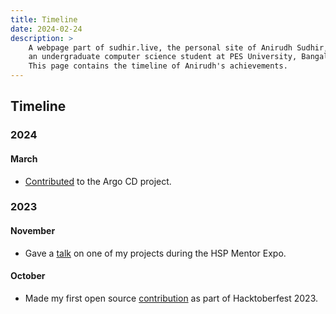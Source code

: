 ```yaml
---
title: Timeline
date: 2024-02-24
description: >
    A webpage part of sudhir.live, the personal site of Anirudh Sudhir, 
    an undergraduate computer science student at PES University, Bangalore.
    This page contains the timeline of Anirudh's achievements.
---
```


## Timeline

### 2024

#### March

- [Contributed](https://github.com/argoproj/argo-cd/pull/17459) to the Argo CD project.

### 2023

#### November

- Gave a [talk](/posts/qapture.html) on one of my projects during the HSP Mentor Expo.

#### October

- Made my first open source [contribution](https://github.com/ghostfolio/ghostfolio/pull/2414) as part of Hacktoberfest 2023.
